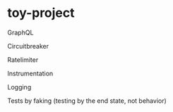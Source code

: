 # toy-project

GraphQL

Circuitbreaker

Ratelimiter

Instrumentation

Logging

Tests by faking (testing by the end state, not behavior)
